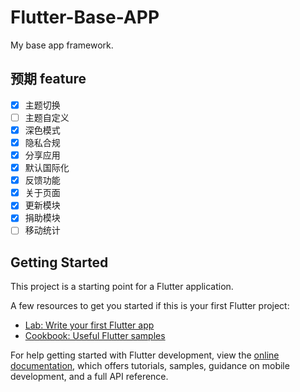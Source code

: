 # Flutter-Base-APP

My base app framework.

## 预期 feature

- [x] 主题切换
- [ ] 主题自定义
- [x] 深色模式
- [x] 隐私合规
- [x] 分享应用
- [x] 默认国际化
- [x] 反馈功能
- [x] 关于页面
- [x] 更新模块
- [x] 捐助模块
- [ ] 移动统计

## Getting Started

This project is a starting point for a Flutter application.

A few resources to get you started if this is your first Flutter project:

- [Lab: Write your first Flutter app](https://docs.flutter.dev/get-started/codelab)
- [Cookbook: Useful Flutter samples](https://docs.flutter.dev/cookbook)

For help getting started with Flutter development, view the
[online documentation](https://docs.flutter.dev/), which offers tutorials,
samples, guidance on mobile development, and a full API reference.
